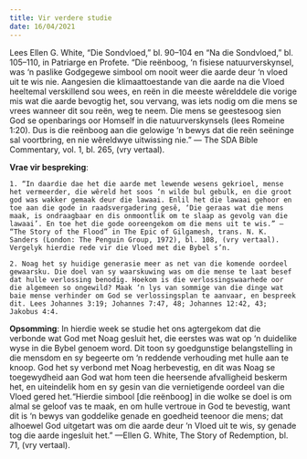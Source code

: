 ```yaml
---
title: Vir verdere studie
date: 16/04/2021
---
```


Lees Ellen G. White, “Die Sondvloed,” bl. 90–104 en “Na die Sondvloed,” bl. 105–110, in Patriarge en Profete. “Die reënboog, ‘n fisiese natuurverskynsel, was ‘n paslike Godgegewe simbool om nooit weer die aarde deur ‘n vloed uit te wis nie. Aangesien die klimaattoestande van die aarde na die Vloed heeltemal verskillend sou wees, en reën in die meeste wêrelddele die vorige mis wat die aarde bevogtig het, sou vervang, was iets nodig om die mens se vrees wanneer dit sou reën, weg te neem. Die mens se geestesoog sien God se openbarings oor Homself in die natuurverskynsels (lees Romeine 1:20). Dus is die reënboog aan die gelowige ‘n bewys dat die reën seëninge sal voortbring, en nie wêreldwye uitwissing nie.” — The SDA Bible Commentary, vol. 1, bl. 265, (vry vertaal).

**Vrae vir bespreking**:

`1. “In daardie dae het die aarde met lewende wesens gekrioel, mense het vermeerder, die wêreld het soos ‘n wilde bul gebulk, en die groot god was wakker gemaak deur die lawaai. Enlil het die lawaai gehoor en toe aan die gode in raadsvergadering gesê, ‘Die geraas wat die mens maak, is ondraagbaar en dis onmoontlik om te slaap as gevolg van die lawaai’. En toe het die gode ooreengekom om die mens uit te wis.” — “The Story of the Flood” in The Epic of Gilgamesh, trans. N. K. Sanders (London: The Penguin Group, 1972), bl. 108, (vry vertaal). Vergelyk hierdie rede vir die Vloed met die Bybel s’n. `

`2. Noag het sy huidige generasie meer as net van die komende oordeel gewaarsku. Die doel van sy waarskuwing was om die mense te laat besef dat hulle verlossing benodig. Hoekom is die verlossingswaarhede oor die algemeen so ongewild? Maak ‘n lys van sommige van die dinge wat baie mense verhinder om God se verlossingsplan te aanvaar, en bespreek dit. Lees Johannes 3:19; Johannes 7:47, 48; Johannes 12:42, 43; Jakobus 4:4.`

**Opsomming**: In hierdie week se studie het ons agtergekom dat die verbonde wat God met Noag gesluit het, die eerstes was wat op ‘n duidelike wyse in die Bybel genoem word. Dit toon sy goedgunstige belangstelling in die mensdom en sy begeerte om ‘n reddende verhouding met hulle aan te knoop. God het sy verbond met Noag herbevestig, en dit was Noag se toegewydheid aan God wat hom teen die heersende afvalligheid beskerm het, en uiteindelik hom en sy gesin van die vernietigende oordeel van die Vloed gered het.“Hierdie simbool [die reënboog] in die wolke se doel is om almal se geloof vas te maak, en om hulle vertroue in God te bevestig, want dit is ‘n bewys van goddelike genade en goedheid teenoor die mens; dat alhoewel God uitgetart was om die aarde deur ‘n Vloed uit te wis, sy genade tog die aarde ingesluit het.” —Ellen G. White, The Story of Redemption, bl. 71, (vry vertaal).